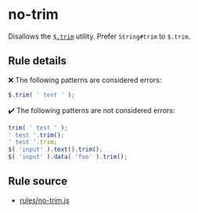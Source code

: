 # no-trim

Disallows the [`$.trim`](https://api.jquery.com/jQuery.trim/) utility. Prefer `String#trim` to `$.trim`.

## Rule details

❌ The following patterns are considered errors:
```js
$.trim( ' test ' );
```

✔️ The following patterns are not considered errors:
```js
trim( ' test ' );
' test '.trim();
' test '.trim;
$( 'input' ).text().trim();
$( 'input' ).data( 'foo' ).trim();
```
## Rule source

* [rules/no-trim.js](../rules/no-trim.js)
